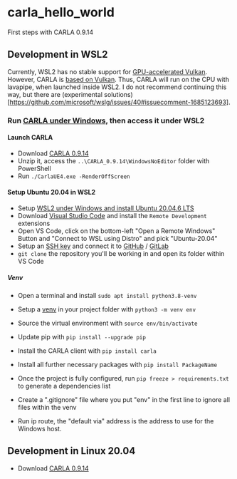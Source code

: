 # carla_hello_world
First steps with CARLA 0.9.14

## Development in WSL2

Currently, WSL2 has no stable support for [GPU-accelerated Vulkan](https://github.com/microsoft/WSL/issues/7790). However, CARLA is [based on Vulkan](https://carla.readthedocs.io/en/0.9.14/adv_rendering_options/). Thus, CARLA will run on the CPU with lavapipe, when launched inside WSL2. I do not recommend continuing this way, but there are (experimental solutions)[https://github.com/microsoft/wslg/issues/40#issuecomment-1685123693].

### Run [CARLA under Windows](https://github.com/carla-simulator/Ccarla/issues/5806), then access it under WSL2

#### Launch CARLA

- Download [CARLA 0.9.14](https://carla-releases.s3.eu-west-3.amazonaws.com/Windows/CARLA_0.9.14.zip)
- Unzip it, access the `..\CARLA_0.9.14\WindowsNoEditor` folder with PowerShell
- Run `./CarlaUE4.exe -RenderOffScreen`

#### Setup Ubuntu 20.04 in WSL2

- Setup [WSL2 under Windows and install Ubuntu 20.04.6 LTS](https://ubuntu.com/tutorials/install-ubuntu-on-wsl2-on-windows-10#1-overview)
- Download [Visual Studio Code](https://code.visualstudio.com/) and install the `Remote Development` extensions
- Open VS Code, click on the bottom-left "Open a Remote Windows" Button and "Connect to WSL using Distro" and pick "Ubuntu-20.04"
- Setup an [SSH key](https://www.digitalocean.com/community/tutorials/how-to-set-up-ssh-keys-on-ubuntu-20-04) and connect it to [GitHub](https://github.com/settings/keys) / [GitLab](https://ids-git.fzi.de/-/profile/keys)
- `git clone` the repository you'll be working in and open its folder within VS Code

##### Venv
- Open a terminal and install `sudo apt install python3.8-venv`
- Setup a [venv](https://packaging.python.org/en/latest/guides/installing-using-pip-and-virtual-environments/) in your project folder with `python3 -m venv env`
- Source the virtual environment with `source env/bin/activate`
- Update pip with `pip install --upgrade pip`
- Install the CARLA client with `pip install carla`
- Install all further necessary packages with `pip install PackageName`
- Once the project is fully configured, run `pip freeze > requirements.txt` to generate a dependencies list
- Create a ".gitignore" file where you put "env" in the first line to ignore all files within the venv


- Run ip route, the "default via" address is the address to use for the Windows host.

## Development in Linux 20.04

- Download [CARLA 0.9.14](https://carla-releases.s3.eu-west-3.amazonaws.com/Linux/CARLA_0.9.14.tar.gz)

